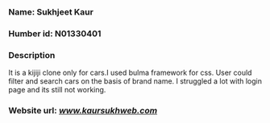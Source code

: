 
### Name: Sukhjeet Kaur ###
### Humber id: N01330401 ###

### Description ###

It is a kijiji clone only for cars.I used bulma framework for css.
User could filter and search cars on the basis of brand name.
I struggled a lot with login page and its still not working.

### Website url: ***www.kaursukhweb.com***